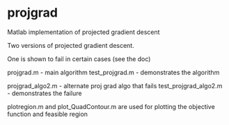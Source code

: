 # projgrad
Matlab implementation of projected gradient descent

Two versions of projected gradient descent.

One is shown to fail in certain cases (see the doc)

projgrad.m - main algorithm
test_projgrad.m - demonstrates the algorithm

projgrad_algo2.m - alternate proj grad algo that fails
test_projgrad_algo2.m - demonstrates the failure

plotregion.m and plot_QuadContour.m are used for plotting the objective function 
and feasible region
